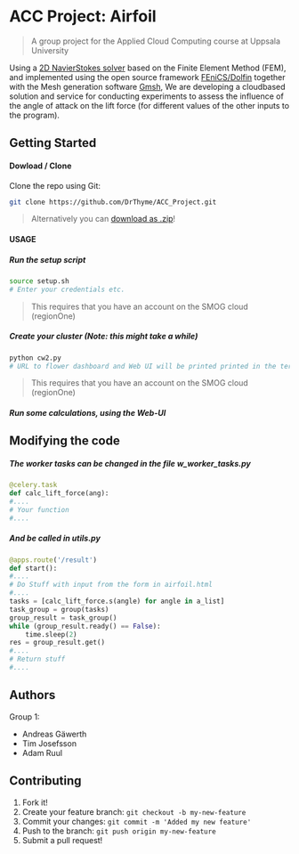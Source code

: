 # ACC Project: Airfoil


> A group project for the Applied Cloud Computing course at Uppsala University

Using a [2D NavierStokes solver](https://github.com/TDB-UU/naca_airfoil) based on the Finite Element Method (FEM), and
implemented using the open source framework [FEniCS/Dolfin](http://fenicsproject.org/) together
with the Mesh generation software [Gmsh](http://geuz.org/gmsh/), We are developing a cloudbased
solution and service for conducting experiments to assess the influence of the angle of attack on the lift
force (for different values of the other inputs to the program).



  
## Getting Started

#### Dowload / Clone
Clone the repo using Git:

```bash
git clone https://github.com/DrThyme/ACC_Project.git
```

> Alternatively you can [download as .zip](https://github.com/DrThyme/ACC_Project/archive/master.zip)!

#### USAGE

##### Run the setup script
```bash
source setup.sh
# Enter your credentials etc.
```
> This requires that you have an account on the SMOG cloud (regionOne)

##### Create your cluster (Note: this might take a while)
```bash
python cw2.py
# URL to flower dashboard and Web UI will be printed printed in the terminal.
```
> This requires that you have an account on the SMOG cloud (regionOne)

##### Run some calculations, using the Web-UI


## Modifying the code

##### The worker tasks can be changed in the file w_worker_tasks.py 
```Python
@celery.task
def calc_lift_force(ang):
#....
# Your function
#....
```
##### And be called in utils.py 
```Python
@apps.route('/result')
def start():
#....
# Do Stuff with input from the form in airfoil.html
#....
tasks = [calc_lift_force.s(angle) for angle in a_list]
task_group = group(tasks)
group_result = task_group()
while (group_result.ready() == False):
    time.sleep(2)
res = group_result.get()
#....
# Return stuff
#....
```

## Authors
Group 1:
* Andreas Gäwerth
* Tim Josefsson
* Adam Ruul


## Contributing

1. Fork it!
2. Create your feature branch: `git checkout -b my-new-feature`
3. Commit your changes: `git commit -m 'Added my new feature'`
4. Push to the branch: `git push origin my-new-feature`
5. Submit a pull request!
